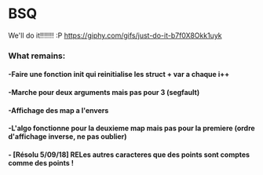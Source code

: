 # BSQ
We'll do it!!!!!!! :P
https://giphy.com/gifs/just-do-it-b7f0X8Okk1uyk

### What remains:
#### -Faire une fonction init qui reinitialise les struct + var a chaque i++
#### -Marche pour deux arguments mais pas pour 3 (segfault)
#### -Affichage des map a l'envers
#### -L'algo fonctionne pour la deuxieme map mais pas pour la premiere (ordre d'affichage inverse, ne pas oublier)
#### - [Résolu 5/09/18] RELes autres caracteres que des points sont comptes comme des points !
